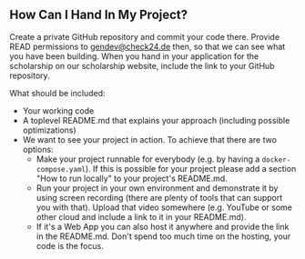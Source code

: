 ## How Can I Hand In My Project?

Create a private GitHub repository and commit your code there. Provide READ permissions to [gendev@check24.de](mailto:gendev@check24.de) then, so that we can see what you have been building. When you hand in your application for the scholarship on our scholarship website, include the link to your GitHub repository.

What should be included:

- Your working code
- A toplevel README.md that explains your approach (including possible optimizations)
- We want to see your project in action. To achieve that there are two options:
    - Make your project runnable for everybody (e.g. by having a `docker-compose.yaml`). If this is possible for your project please add a section "How to run locally" to your project's README.md.
    - Run your project in your own environment and demonstrate it by using screen recording (there are plenty of tools that can support you with that). Upload that video somewhere (e.g. YouTube or some other cloud and include a link to it in your README.md). 
    - If it's a Web App you can also host it anywhere and provide the link in the README.md. Don't spend too much time on the hosting, your code is the focus.